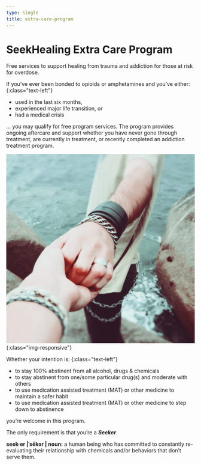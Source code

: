 ```yaml
---
type: single
title: extra-care-program
---
```


# <span class="emphasized-header">SeekHealing</span> Extra Care Program

Free services to support healing from trauma and addiction for those at risk for overdose.

If you’ve ever been bonded to opioids or amphetamines and you’ve either: 
{:class="text-left"}

- used in the last six months,
- experienced major life transition, or
- had a medical crisis 

... you may qualify for free program services. The program provides ongoing aftercare and support whether you have never gone through treatment, are currently in treatment, or recently completed an addiction treatment program.


![Seeker Hand](/assets/images/events-2018-hands.png){:class="img-responsive"}

Whether your intention is:
{:class="text-left"}

- to stay 100% abstinent from all alcohol, drugs & chemicals
- to stay abstinent from one/some particular drug(s) and moderate with others
- to use medication assisted treatment (MAT) or other medicine to maintain a safer habit
- to use medication assisted treatment (MAT) or other medicine to step down to abstinence

you’re welcome in this program.

The only requirement is that you’re a **_Seeker_**.

<b>seek·er |ˈsēkər | noun:</b>
a human being who has committed to constantly re-evaluating their relationship with chemicals and/or behaviors that don’t serve them.

